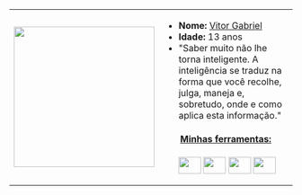 <i class="devicon-c-plain"></i>

<table>
  <tr>
    <td><img src="https://github.com/Lucaspm5/Lucaspm5/assets/125845662/18847f4b-3e2f-4a7e-a7a7-ae08988cdc4d" width="250"></td>
    <td>
        <ul>
          <li><strong>Nome:</strong> <a href="https://www.instagram.com/vitor_gabriel_hr/">Vitor Gabriel </a></li>
          <li><strong>Idade: </strong> 13 anos</li>
          <li> "Saber muito não lhe torna inteligente. A inteligência se traduz na forma que você recolhe, julga, maneja e, sobretudo, onde e como aplica esta informação." </li>
        </ul>
        <h4 align="center"><ins>Minhas ferramentas:</ins></h4>
        <ul>
          <img align="center" height="30" width="40" src="https://cdn.jsdelivr.net/gh/devicons/devicon/icons/php/php-original.svg" />
          <img align="center" height="30" width="40" src="https://cdn.jsdelivr.net/gh/devicons/devicon/icons/html5/html5-original.svg">
          <img align="center" height="30" width="40" src="https://cdn.jsdelivr.net/gh/devicons/devicon/icons/css3/css3-original.svg">
          <img align="center" height="30" width="40" src="https://cdn.jsdelivr.net/gh/devicons/devicon/icons/mysql/mysql-original.svg">
        </ul>
    </td>
  </tr>
</table>
